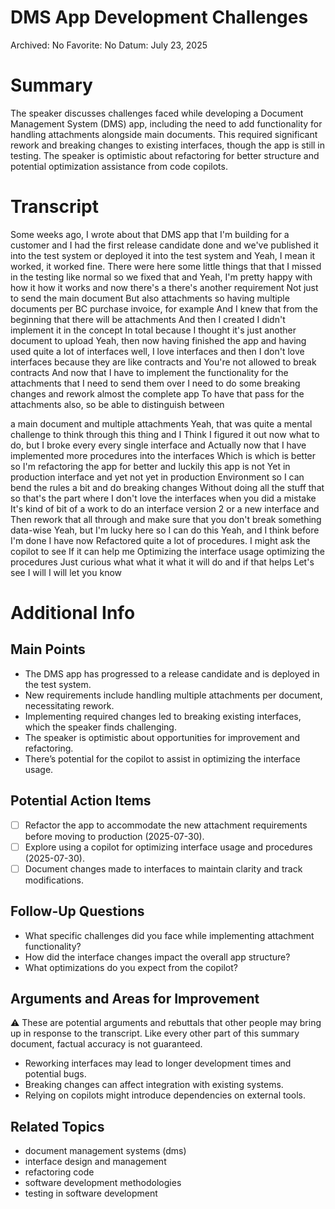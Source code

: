 # DMS App Development Challenges

Archived: No
Favorite: No
Datum: July 23, 2025

# Summary

The speaker discusses challenges faced while developing a Document Management System (DMS) app, including the need to add functionality for handling attachments alongside main documents. This required significant rework and breaking changes to existing interfaces, though the app is still in testing. The speaker is optimistic about refactoring for better structure and potential optimization assistance from code copilots.

# Transcript

Some weeks ago, I wrote about that DMS app that I'm building for a customer and I had the first release candidate done and we've published it into the test system or deployed it into the test system and Yeah, I mean it worked, it worked fine. There were here some little things that that I missed in the testing like normal so we fixed that and Yeah, I'm pretty happy with how it how it works and now there's a there's another requirement Not just to send the main document But also attachments so having multiple documents per BC purchase invoice, for example And I knew that from the beginning that there will be attachments And then I created I didn't implement it in the concept In total because I thought it's just another document to upload Yeah, then now having finished the app and having used quite a lot of interfaces well, I love interfaces and then I don't love interfaces because they are like contracts and You're not allowed to break contracts And now that I have to implement the functionality for the attachments that I need to send them over I need to do some breaking changes and rework almost the complete app To have that pass for the attachments also, so be able to distinguish between

a main document and multiple attachments Yeah, that was quite a mental challenge to think through this thing and I Think I figured it out now what to do, but I broke every every single interface and Actually now that I have implemented more procedures into the interfaces Which is which is better so I'm refactoring the app for better and luckily this app is not Yet in production interface and yet not yet in production Environment so I can bend the rules a bit and do breaking changes Without doing all the stuff that so that's the part where I don't love the interfaces when you did a mistake It's kind of bit of a work to do an interface version 2 or a new interface and Then rework that all through and make sure that you don't break something data-wise Yeah, but I'm lucky here so I can do this Yeah, and I think before I'm done I have now Refactored quite a lot of procedures. I might ask the copilot to see If it can help me Optimizing the interface usage optimizing the procedures Just curious what what it what it will do and if that helps Let's see I will I will let you know

# Additional Info

## Main Points

- The DMS app has progressed to a release candidate and is deployed in the test system.
- New requirements include handling multiple attachments per document, necessitating rework.
- Implementing required changes led to breaking existing interfaces, which the speaker finds challenging.
- The speaker is optimistic about opportunities for improvement and refactoring.
- There’s potential for the copilot to assist in optimizing the interface usage.

## Potential Action Items

- [ ]  Refactor the app to accommodate the new attachment requirements before moving to production (2025-07-30).
- [ ]  Explore using a copilot for optimizing interface usage and procedures (2025-07-30).
- [ ]  Document changes made to interfaces to maintain clarity and track modifications.

## Follow-Up Questions

- What specific challenges did you face while implementing attachment functionality?
- How did the interface changes impact the overall app structure?
- What optimizations do you expect from the copilot?

## Arguments and Areas for Improvement

<aside>
⚠️ These are potential arguments and rebuttals that other people may bring up in response to the transcript. Like every other part of this summary document, factual accuracy is not guaranteed.

</aside>

- Reworking interfaces may lead to longer development times and potential bugs.
- Breaking changes can affect integration with existing systems.
- Relying on copilots might introduce dependencies on external tools.

## Related Topics

- document management systems (dms)
- interface design and management
- refactoring code
- software development methodologies
- testing in software development